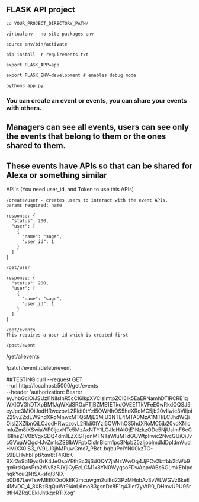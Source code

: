 ## FLASK API project

``` 
cd YOUR_PROJECT_DIRECTORY_PATH/

virtualenv --no-site-packages env

source env/bin/activate

pip install -r requirements.txt

export FLASK_APP=app

export FLASK_ENV=development # enables debug mode

python3 app.py 
```

### You can create an event or events, you can share your events with others.
## Managers can see all events, users can see only the events that belong to them or the ones shared to them.
## These events have APIs so that can be shared for Alexa or something similar 


API's (You need user_id, and Token to use this APIs)
```
/create/user - creates users to interact with the event APIs.
params required: name

response: {
  "status": 200,
  "user": [
    {
      "name": "sage",
      "user_id": 1
    }
  ]
}
```
```
/get/user

response: {
  "status": 200,
  "user": [
    {
      "name": "sage",
      "user_id": 1
    }
  ]
}
```

```
/get/events
This requires a user id which is created first
```
```
/post/event
```

/get/allevents


/patch/event
/delete/event

##TESTING 
curl --request GET \
  --url http://localhost:5000/get/events \
  --header 'authorization: Bearer eyJhbGciOiJSUzI1NiIsInR5cCI6IkpXVCIsImtpZCI6Ik5EaERNamhDTlRCRE1qWXlOVGhDTXpBM1JqWXdSRGxFTjBZME1ETkdOVEE1TkVFeE0wRkdOQSJ9.eyJpc3MiOiJodHRwczovL2Rldi0tYzl5OWNhOS5hdXRoMC5jb20vIiwic3ViIjoiZ29vZ2xlLW9hdXRoMnwxMTQ5MjE3MjU3NTE4MTA0MzA1MTIiLCJhdWQiOlsiZXZlbnQiLCJodHRwczovL2Rldi0tYzl5OWNhOS5hdXRoMC5jb20vdXNlcmluZm8iXSwiaWF0IjoxNTc5MzAxNTY1LCJleHAiOjE1NzkzODc5NjUsImF6cCI6IlhsZ1V0bVgxSDQ4dm1LZXlSTjdnMFNTaWluMTdGUWtpIiwic2NvcGUiOiJvcGVuaWQgcHJvZmlsZSBlbWFpbCIsInBlcm1pc3Npb25zIjpbImdldDpldmVudHMiXX0.S3_rV9LJ0jhMPuwGme7_PBct-bqbuPciYN00kzTG-59BLHyhbFptPxm8tT4KIbK-BXr2n9b19yoGrK4JeQspYEthSc3ijSdQQY7jhNzWwOq4JjPCv2btfbb2bWb9qx6rsiQosPro2Wv5zFJYjiCyEcLCM1x8YN0WyqsoFDwAppVABs6GLmkEbIpchqkYcuQNtSX-sfql3NIX-o0D87LevTswMEE0DoQkEK2mcuwgm2uiEd23PzMHobAv3vWLWGVz6keE4MvDC_4_8XBzBqQuWt9I4nL6moB3gsnDx8F1q43Ief7yVtR0_DHmvUPU95r8tH4ZRqCEkIJhtkqcRTiXog'
